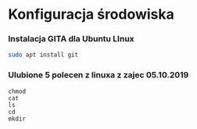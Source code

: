 # Konfiguracja środowiska 

### Instalacja GITA dla Ubuntu LInux

```sh
sudo apt install git
```

### Ulubione 5 polecen z linuxa z zajec 05.10.2019
```console
chmod
cat
ls
cd
mkdir
```
